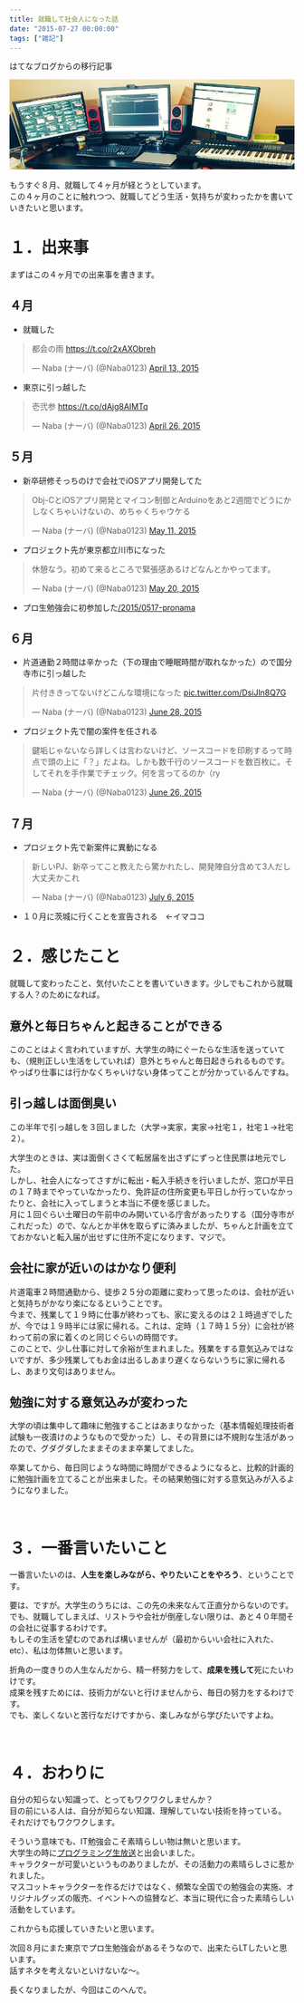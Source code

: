 ```yaml
---
title: 就職して社会人になった話
date: "2015-07-27 00:00:00"
tags: ["雑記"]
---
```


<div class="alert info">
はてなブログからの移行記事
</div>

![header](./20151012111114.jpg)

もうすぐ８月、就職して４ヶ月が経とうとしています。  
この４ヶ月のことに触れつつ、就職してどう生活・気持ちが変わったかを書いていきたいと思います。

# １．出来事

まずはこの４ヶ月での出来事を書きます。

## ４月

* 就職した

<blockquote class="twitter-tweet"><p lang="ja" dir="ltr">都会の雨 <a href="https://t.co/r2xAXObreh">https://t.co/r2xAXObreh</a></p>&mdash; Naba (ナーバ) (@Naba0123) <a href="https://twitter.com/Naba0123/status/587461151090470912?ref_src=twsrc%5Etfw">April 13, 2015</a></blockquote> <script async src="https://platform.twitter.com/widgets.js" charset="utf-8"></script>

* 東京に引っ越した

<blockquote class="twitter-tweet"><p lang="ja" dir="ltr">壱弐参 <a href="https://t.co/dAjg8AIMTq">https://t.co/dAjg8AIMTq</a></p>&mdash; Naba (ナーバ) (@Naba0123) <a href="https://twitter.com/Naba0123/status/592221342600159232?ref_src=twsrc%5Etfw">April 26, 2015</a></blockquote> <script async src="https://platform.twitter.com/widgets.js" charset="utf-8"></script>

## ５月

* 新卒研修そっちのけで会社でiOSアプリ開発してた

<blockquote class="twitter-tweet"><p lang="ja" dir="ltr">Obj-CとiOSアプリ開発とマイコン制御とArduinoをあと2週間でどうにかしなくちゃいけないの、めちゃくちゃウケる</p>&mdash; Naba (ナーバ) (@Naba0123) <a href="https://twitter.com/Naba0123/status/597787230464249856?ref_src=twsrc%5Etfw">May 11, 2015</a></blockquote> <script async src="https://platform.twitter.com/widgets.js" charset="utf-8"></script>

* プロジェクト先が東京都立川市になった

<blockquote class="twitter-tweet"><p lang="ja" dir="ltr">休憩なう。初めて来るところで緊張感あるけどなんとかやってます。</p>&mdash; Naba (ナーバ) (@Naba0123) <a href="https://twitter.com/Naba0123/status/600865446036836353?ref_src=twsrc%5Etfw">May 20, 2015</a></blockquote> <script async src="https://platform.twitter.com/widgets.js" charset="utf-8"></script>

* プロ生勉強会に初参加した[/2015/0517-pronama](/2015/0517-pronama)

## ６月
* 片道通勤２時間は辛かった（下の理由で睡眠時間が取れなかった）ので国分寺市に引っ越した

<blockquote class="twitter-tweet"><p lang="ja" dir="ltr">片付ききってないけどこんな環境になった <a href="http://t.co/DsiJln8Q7G">pic.twitter.com/DsiJln8Q7G</a></p>&mdash; Naba (ナーバ) (@Naba0123) <a href="https://twitter.com/Naba0123/status/615152144618909696?ref_src=twsrc%5Etfw">June 28, 2015</a></blockquote> <script async src="https://platform.twitter.com/widgets.js" charset="utf-8"></script>

* プロジェクト先で闇の案件を任される

<blockquote class="twitter-tweet"><p lang="ja" dir="ltr">鍵垢じゃないなら詳しくは言わないけど、ソースコードを印刷するって時点で頭の上に「？」だよね。しかも数千行のソースコードを数百枚に。そしてそれを手作業でチェック。何を言ってるのか（ry</p>&mdash; Naba (ナーバ) (@Naba0123) <a href="https://twitter.com/Naba0123/status/614431312468840448?ref_src=twsrc%5Etfw">June 26, 2015</a></blockquote> <script async src="https://platform.twitter.com/widgets.js" charset="utf-8"></script>

## ７月
* プロジェクト先で新案件に異動になる

<blockquote class="twitter-tweet"><p lang="ja" dir="ltr">新しいPJ、新卒ってこと教えたら驚かれたし、開発陣自分含めて3人だし大丈夫かこれ</p>&mdash; Naba (ナーバ) (@Naba0123) <a href="https://twitter.com/Naba0123/status/617892463219380226?ref_src=twsrc%5Etfw">July 6, 2015</a></blockquote> <script async src="https://platform.twitter.com/widgets.js" charset="utf-8"></script>

* １０月に茨城に行くことを宣告される　←イマココ

# ２．感じたこと
就職して変わったこと、気付いたことを書いていきます。少しでもこれから就職する人？のためになれば。

## 意外と毎日ちゃんと起きることができる
このことはよく言われていますが、大学生の時にぐーたらな生活を送っていても、（規則正しい生活をしていれば）意外とちゃんと毎日起きられるものです。  
やっぱり仕事には行かなくちゃいけない身体ってことが分かっているんですね。

## 引っ越しは面倒臭い
この半年で引っ越しを３回しました（大学→実家，実家→社宅１，社宅１→社宅２）。

大学生のときは、実は面倒くさくて転居届を出さずにずっと住民票は地元でした。  
しかし、社会人になってさすがに転出・転入手続きを行いましたが、窓口が平日の１７時までやっていなかったり、免許証の住所変更も平日しか行っていなかったりと、会社に入ってしまうと本当に不便を感じました。  
月に１回ぐらい土曜日の午前中のみ開いている庁舎があったりする（国分寺市がこれだった）ので、なんとか半休を取らずに済みましたが、ちゃんと計画を立てておかないと転入届が出せずに住所不定になります、マジで。

## 会社に家が近いのはかなり便利
片道電車２時間通勤から、徒歩２５分の距離に変わって思ったのは、会社が近いと気持ちがかなり楽になるということです。  
今まで、残業して１９時に仕事が終わっても、家に変えるのは２１時過ぎでしたが、今では１９時半には家に帰れる。これは、定時（１７時１５分）に会社が終わって前の家に着くのと同じぐらいの時間です。  
このことで、少し仕事に対して余裕が生まれました。残業をする意気込みではないですが、多少残業してもお金は出るしあまり遅くならないうちに家に帰れるし、あまり文句はありません。

## 勉強に対する意気込みが変わった
大学の頃は集中して趣味に勉強することはあまりなかった（基本情報処理技術者試験も一夜漬けのようなもので受かった）し、その背景には不規則な生活があったので、グダグダしたままそのまま卒業してました。

卒業してから、毎日同じような時間に時間ができるようになると、比較的計画的に勉強計画を立てることが出来ました。その結果勉強に対する意気込みが入るようになりました。

&nbsp;

# ３．一番言いたいこと

一番言いたいのは、<strong>人生を楽しみながら、やりたいことをやろう</strong>、ということです。

要は、ですが。大学生のうちには、この先の未来なんて正直分からないのです。  
でも、就職してしまえば、リストラや会社が倒産しない限りは、あと４０年間その会社に従事するわけです。  
もしその生活を望むのであれば構いませんが（最初からいい会社に入れた、etc）、私は勿体無いと思います。  

折角の一度きりの人生なんだから、精一杯努力をして、<strong>成果を残して</strong>死にたいわけです。  
成果を残すためには、技術力がないと行けませんから、毎日の努力をするわけです。  
でも、楽しくないと苦行なだけですから、楽しみながら学びたいですよね。  

&nbsp;

# ４．おわりに
自分の知らない知識って、とってもワクワクしませんか？  
目の前にいる人は、自分が知らない知識、理解していない技術を持っている。  
それだけでもワクワクします。

そういう意味でも、IT勉強会こそ素晴らしい物は無いと思います。  
大学生の時に<a href="https://pronama.jp/">プログラミング生放送</a>と出会いました。  
キャラクターが可愛いというものありましたが、その活動力の素晴らしさに惹かれました。  
マスコットキャラクターを作るだけではなく、頻繁な全国での勉強会の実施、オリジナルグッズの販売、イベントへの協賛など、本当に現代に合った素晴らしい活動をしています。

これからも応援していきたいと思います。

次回８月にまた東京でプロ生勉強会があるそうなので、出来たらLTしたいと思います。  
話すネタを考えないといけないな〜。

長くなりましたが、今回はこのへんで。

